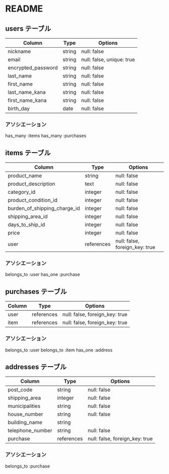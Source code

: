 # README

## users テーブル

| Column             | Type   | Options                   |
| ------------------ | ------ | ------------------------- |
| nickname           | string | null: false               |
| email              | string | null: false, unique: true |
| encrypted_password | string | null: false               |
| last_name          | string | null: false               |
| first_name         | string | null: false               |
| last_name_kana     | string | null: false               |
| first_name_kana    | string | null: false               |
| birth_day          | date   | null: false               |

### アソシエーション

has_many :items
has_many :purchases


## items テーブル

| Column                       | Type       | Options                        |
| ---------------------------- | ---------- | ------------------------------ |
| product_name                 | string     | null: false                    |
| product_description          | text       | null: false                    |
| category_id                  | integer    | null: false                    |
| product_condition_id         | integer    | null: false                    |
| burden_of_shipping_charge_id | integer    | null: false                    |
| shipping_area_id             | integer    | null: false                    |
| days_to_ship_id              | integer    | null: false                    |
| price                        | integer    | null: false                    |
| user                         | references | null: false, foreign_key: true |
### アソシエーション

belongs_to :user
has_one :purchase


## purchases テーブル

| Column             | Type       | Options                        |
| ------------------ | ---------- | ------------------------------ |
| user               | references | null: false, foreign_key: true |
| item               | references | null: false, foreign_key: true |

### アソシエーション

belongs_to :user
belongs_to :item
has_one :address

## addresses テーブル

| Column           | Type       | Options                        |
| -----------------| ---------- | ------------------------------ |
| post_code        | string     | null: false                    |
| shipping_area    | integer    | null: false                    |
| municipalities   | string     | null: false                    |
| house_number     | string     | null: false                    |
| building_name    | string     |                                |
| telephone_number | string     | null: false                    |
| purchase         | references | null: false, foreign_key: true |

### アソシエーション

belongs_to :purchase